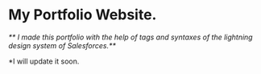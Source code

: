 # My Portfolio Website.



_** I made this portfolio with the help of tags and syntaxes of the lightning design system of Salesforces.**_

*I will update it soon.
